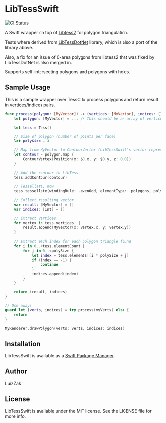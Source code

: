 # LibTessSwift

[![CI Status](http://img.shields.io/travis/LuizZak/LibTessSwift.svg?style=flat)](https://travis-ci.org/LuizZak/LibTessSwift)

A Swift wrapper on top of [Libtess2](https://github.com/memononen/Libtess2) for polygon triangulation.

Tests where derived from [LibTessDotNet](https://github.com/speps/LibTessDotNet) library, which is also a port of the library above.

Also, a fix for an issue of 0-area polygons from libtess2 that was fixed by LibTessDotNet is also merged in. 

Supports self-intersecting polygons and polygons with holes.

## Sample Usage

This is a sample wrapper over TessC to process polygons and return result in vertices/indices pairs.

```swift
func process(polygon: [MyVector]) -> (vertices: [MyVector], indices: [Int])? {
    let polygon: [MyVector] = ... // This should be an array of vertices - must have at least an `x` and `y` coordinate pairs!

    let tess = Tess()

    // Size of polygon (number of points per face)
    let polySize = 3

    // Map from MyVector to ContourVertex (LibTessSwift's vector representation)
    let contour = polygon.map {
        ContourVertex(Position(x: $0.x, y: $0.y, z: 0.0))
    }

    // Add the contour to LibTess
    tess.addContour(contour)

    // Tessellate, now
    tess.tessellate(windingRule: .evenOdd, elementType: .polygons, polySize: polySize)

    // Collect resulting vector
    var result: [MyVector] = []
    var indices: [Int] = []
    
    // Extract vertices
    for vertex in tess.vertices! {
        result.append(MyVector(x: vertex.x, y: vertex.y))
    }
    
    // Extract each index for each polygon triangle found
    for i in 0..<tess.elementCount {
        for j in 0..<polySize {
            let index = tess.elements![i * polySize + j]
            if (index == -1) {
                continue
            }
            indices.append(index)
        }
    }

    return (result, indices)
}

// Use away!
guard let (verts, indices) = try process(myVerts) else {
    return
}

MyRenderer.drawPolygon(verts: verts, indices: indices)
```

## Installation

LibTessSwift is available as a [Swift Package Manager](https://swift.org).

## Author

LuizZak

## License

LibTessSwift is available under the MIT license. See the LICENSE file for more info.
